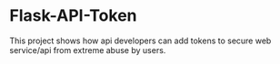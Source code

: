# Flask-API-Token
This project shows how api developers can add tokens to secure web service/api from extreme abuse by users.
